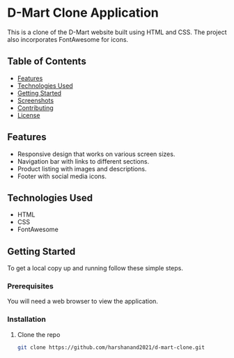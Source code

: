 # D-Mart Clone Application

This is a clone of the D-Mart website built using HTML and CSS. The project also incorporates FontAwesome for icons.

## Table of Contents

- [Features](#features)
- [Technologies Used](#technologies-used)
- [Getting Started](#getting-started)
- [Screenshots](#screenshots)
- [Contributing](#contributing)
- [License](#license)

## Features

- Responsive design that works on various screen sizes.
- Navigation bar with links to different sections.
- Product listing with images and descriptions.
- Footer with social media icons.

## Technologies Used

- HTML
- CSS
- FontAwesome

## Getting Started

To get a local copy up and running follow these simple steps.

### Prerequisites

You will need a web browser to view the application.

### Installation

1. Clone the repo
   ```sh
   git clone https://github.com/harshanand2021/d-mart-clone.git
